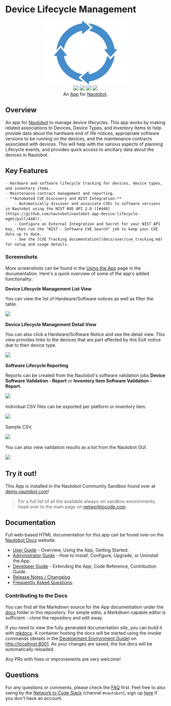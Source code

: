 # Device Lifecycle Management

<p align="center">
  <img src="https://raw.githubusercontent.com/nautobot/nautobot-app-device-lifecycle-mgmt/develop/docs/images/icon-DeviceLifecycle.png" class="logo" height="200px">
  <br>
  <a href="https://github.com/nautobot/nautobot-app-device-lifecycle-mgmt/actions"><img src="https://github.com/nautobot/nautobot-app-device-lifecycle-mgmt/actions/workflows/ci.yml/badge.svg?branch=main"></a>
  <a href="https://docs.nautobot.com/projects/device-lifecycle/en/latest/"><img src="https://readthedocs.org/projects/nautobot-plugin-device-lifecycle-mgmt/badge/"></a>
  <a href="https://pypi.org/project/nautobot-device-lifecycle-mgmt/"><img src="https://img.shields.io/pypi/v/nautobot-device-lifecycle-mgmt"></a>
  <a href="https://pypi.org/project/nautobot-device-lifecycle-mgmt/"><img src="https://img.shields.io/pypi/dm/nautobot-device-lifecycle-mgmt"></a>
  <br>
  An <a href="https://networktocode.com/nautobot-apps/">App</a> for <a href="https://nautobot.com/">Nautobot</a>.
</p>

## Overview

An app for [Nautobot](https://github.com/nautobot/nautobot) to manage device lifecycles. This app works by making related associations to Devices, Device Types, and Inventory Items to help provide data about the hardware end of life notices, appropriate software versions to be running on the devices, and the maintenance contracts associated with devices. This will help with the various aspects of planning Lifecycle events, and provides quick access to ancillary data about the devices in Nautobot.

## Key Features

    - Hardware and software lifecycle tracking for devices, device types, and inventory items.
    - Maintenance contract management and reporting.
    - **Automated CVE Discovery and NIST Integration:**
        - Automatically discover and associate CVEs to software versions in Nautobot using the NIST NVD API 2.0 ([#440](https://github.com/nautobot/nautobot-app-device-lifecycle-mgmt/pull/440)).
        - Configure an External Integration and Secret for your NIST API key, then run the "NIST - Software CVE Search" job to keep your CVE data up to date.
        - See the [CVE Tracking documentation](docs/user/cve_tracking.md) for setup and usage details.

### Screenshots

More screenshots can be found in the [Using the App](https://docs.nautobot.com/projects/device-lifecycle/en/latest/user/app_use_cases/) page in the documentation. Here's a quick overview of some of the app's added functionality:

**Device Lifecycle Management List View**

You can view the list of Hardware/Software notices as well as filter the table.

![](https://raw.githubusercontent.com/nautobot/nautobot-app-device-lifecycle-mgmt/develop/docs/images/lcm_hardware_list_view.png)

**Device Lifecycle Management Detail View**

You can also click a Hardware/Software Notice and see the detail view. This view provides links to the devices that are part affected by this EoX notice due to their device type.

![](https://raw.githubusercontent.com/nautobot/nautobot-app-device-lifecycle-mgmt/develop/docs/images/lcm_hardware_detail_view.png)

**Software Lifecycle Reporting**

Reports can be created from the Nautobot's software validation jobs **Device Software Validation - Report** or **Inventory Item Software Validation - Report**.

![](https://raw.githubusercontent.com/nautobot/nautobot-app-device-lifecycle-mgmt/develop/docs/images/lcm_software_validation_report_run_graph.png)

Individual CSV files can be exported per platform or inventory item.

![](https://raw.githubusercontent.com/nautobot/nautobot-app-device-lifecycle-mgmt/develop/docs/images/lcm_software_validation_report_run_detailed_summary.png)

Sample CSV.

![](https://raw.githubusercontent.com/nautobot/nautobot-app-device-lifecycle-mgmt/develop/docs/images/lcm_software_validation_report_csv_small.png)

You can also view validation results as a list from the Nautobot GUI.

![](https://raw.githubusercontent.com/nautobot/nautobot-app-device-lifecycle-mgmt/develop/docs/images/lcm_software_validation_report_run_results_list.png)

## Try it out!

This App is installed in the Nautobot Community Sandbox found over at [demo.nautobot.com](https://demo.nautobot.com/)!

> For a full list of all the available always-on sandbox environments, head over to the main page on [networktocode.com](https://www.networktocode.com/nautobot/sandbox-environments/).

## Documentation

Full web-based HTML documentation for this app can be found over on the [Nautobot Docs](https://docs.nautobot.com) website:

- [User Guide](https://docs.nautobot.com/projects/device-lifecycle/en/latest/user/app_overview/) - Overview, Using the App, Getting Started.
- [Administrator Guide](https://docs.nautobot.com/projects/device-lifecycle/en/latest/admin/install/) - How to Install, Configure, Upgrade, or Uninstall the App.
- [Developer Guide](https://docs.nautobot.com/projects/device-lifecycle/en/latest/dev/contributing/) - Extending the App, Code Reference, Contribution Guide.
- [Release Notes / Changelog](https://docs.nautobot.com/projects/device-lifecycle/en/latest/admin/release_notes/).
- [Frequently Asked Questions](https://docs.nautobot.com/projects/device-lifecycle/en/latest/user/faq/).

### Contributing to the Docs

You can find all the Markdown source for the App documentation under the [docs](https://github.com/nautobot/nautobot-app-device-lifecycle-mgmt/tree/develop/docs) folder in this repository. For simple edits, a Markdown capable editor is sufficient - clone the repository and edit away.

If you need to view the fully generated documentation site, you can build it with [mkdocs](https://www.mkdocs.org/). A container hosting the docs will be started using the invoke commands (details in the [Development Environment Guide](https://docs.nautobot.com/projects/device-lifecycle/en/latest/dev/dev_environment/#docker-development-environment)) on [http://localhost:8001](http://localhost:8001). As your changes are saved, the live docs will be automatically reloaded.

Any PRs with fixes or improvements are very welcome!

## Questions

For any questions or comments, please check the [FAQ](https://docs.nautobot.com/projects/device-lifecycle/en/latest/user/faq/) first. Feel free to also swing by the [Network to Code Slack](https://networktocode.slack.com/) (channel `#nautobot`), sign up [here](http://slack.networktocode.com/) if you don't have an account.
